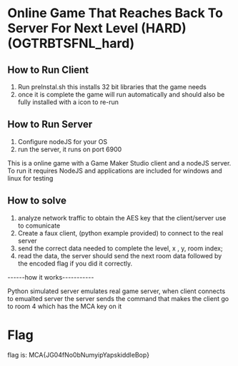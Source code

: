 # Online Game That Reaches Back To Server For Next Level (HARD) (OGTRBTSFNL_hard)

## How to Run Client

1. Run preInstal.sh this installs 32 bit libraries that the game needs
1. once it is complete the game will run automatically and should also be fully installed with a icon to re-run 

## How to Run Server
1. Configure nodeJS for your OS
1. run the server, it runs on port 6900

This is a online game with a Game Maker Studio client and a nodeJS server. To run it requires NodeJS and applications are included for windows and linux for testing

## How to solve ##
1. analyze network traffic to obtain the AES key that the client/server use to comunicate 
1. Create a faux client, (python example provided) to connect to the real server
1. send the correct data needed to complete the level, x , y, room index; 
1. read the data, the server should send the next room data followed by the encoded flag if you did it correctly. 


------how it works-----------

Python simulated server emulates real game server, when client connects to emualted server the server sends 
the command that makes the client go to room 4 which has the MCA key on it


# Flag

flag is: MCA{JG04fNo0bNumyipYapskiddleBop}


